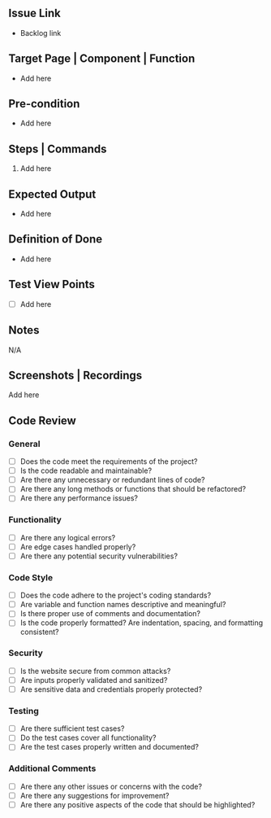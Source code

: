 ## Issue Link
- Backlog link

## Target Page | Component | Function
- Add here

## Pre-condition
- Add here

## Steps | Commands
1. Add here

## Expected Output
- Add here

## Definition of Done
- Add here

## Test View Points
- [ ] Add here

## Notes
N/A

## Screenshots | Recordings
Add here

## Code Review

### General
- [ ] Does the code meet the requirements of the project?
- [ ] Is the code readable and maintainable?
- [ ] Are there any unnecessary or redundant lines of code?
- [ ] Are there any long methods or functions that should be refactored?
- [ ] Are there any performance issues?

### Functionality
- [ ] Are there any logical errors?
- [ ] Are edge cases handled properly?
- [ ] Are there any potential security vulnerabilities?

### Code Style
- [ ] Does the code adhere to the project's coding standards?
- [ ] Are variable and function names descriptive and meaningful?
- [ ] Is there proper use of comments and documentation?
- [ ] Is the code properly formatted? Are indentation, spacing, and formatting consistent?

### Security
- [ ] Is the website secure from common attacks?
- [ ] Are inputs properly validated and sanitized?
- [ ] Are sensitive data and credentials properly protected?

### Testing
- [ ] Are there sufficient test cases?
- [ ] Do the test cases cover all functionality?
- [ ] Are the test cases properly written and documented?

### Additional Comments
- [ ] Are there any other issues or concerns with the code?
- [ ] Are there any suggestions for improvement?
- [ ] Are there any positive aspects of the code that should be highlighted?
